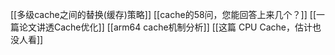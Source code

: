 [[多级cache之间的替换(缓存)策略]]
[[cache的58问，您能回答上来几个？]]
[[一篇论文讲透Cache优化]]
[[arm64 cache机制分析]]
[[这篇 CPU Cache，估计也没人看]]
